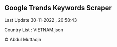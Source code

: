 

## Google Trends Keywords Scraper 
 
Last Update 30-11-2022 , 20:58:43

Country List :
VIETNAM.json



© Abdul Muttaqin 
